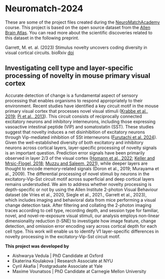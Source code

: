 # Neuromatch-2024

These are some of the project files created during the [NeuroMatchAcademy](https://github.com/NeuromatchAcademy/course-content/tree/main) course. 
This project is based on the open source dataset from the [Allen Brain Atlas](https://allensdk.readthedocs.io/en/latest/visual_behavior_optical_physiology.html). 
You can read more about the scientific discoveries related to this dataset in the following preprint.

Garrett, M. et. al. (2023) Stimulus novelty uncovers coding diversity in visual cortical circuits. bioRxiv [doi](https://www.biorxiv.org/content/10.1101/2023.02.14.528085v2)

## Investigating cell type and layer-specific processing of novelty in mouse primary visual cortex

Accurate detection of change is a fundamental aspect of sensory processing that enables organisms to respond appropriately to their environment. 
Recent studies have identified a key circuit motif in the mouse primary visual cortex that processes novel visual stimuli ([Krabbe et al., 2019](https://www.nature.com/articles/s41593-019-0508-y); [Pi et al., 2013](https://www.nature.com/articles/nature12676)). 
This circuit consists of reciprocally connected excitatory neurons and inhibitory interneurons, including those expressing vasoactive intestinal peptide (VIP) 
and somatostatin (SST). These studies suggest that novelty induces a net disinhibition of excitatory neurons through Vip-mediated inhibition of SSt interneurons 
([Furutachi et al. 2024](https://www.nature.com/articles/s41586-024-07851-w)). Given the well-established diversity of both excitatory and inhibitory neurons across cortical layers, layer-specific processing of novelty 
signals is an important question. Prediction error signals have been primarily observed in layer 2/3 of the visual cortex ([Homann et al., 2022](https://www.pnas.org/doi/10.1073/pnas.2108882119); [Keller and 
Mrsic-Flogel, 2018](https://www.sciencedirect.com/science/article/pii/S0896627318308572); [Muzzu and Saleem, 2021](https://pubmed.ncbi.nlm.nih.gov/34610298/)), while deeper layers are thought to encode memory-related signals (Doron et al., 2019; Murayama et al., 2009). 
The differential processing of novel stimuli by neurons in the excitatory-Vip-Sst circuit motif across superficial and deep cortical layers remains understudied. 
We aim to address whether novelty processing is depth-specific or not by using the Allen Institute 2-photon Visual Behaviour dataset (de Vries et al., 2020, Siegle 
et al., 2021., Garrett et al., 2023), which includes imaging and behavioral data from mice performing a visual change detection task. After filtering and collating 
the 2-photon imaging traces according to cell type, recording depth, and session type for familiar, novel, and novel-re-exposure visual stimuli, our analysis 
employs non-linear dimensionality reduction (t-SNE) to investigate how image feature, change detection, and omission error encoding vary across cortical depth 
for each cell type. This work will enable us to identify V1 layer-specific differences in novelty processing in the excitatory-Vip-Sst circuit motif.


**This project was developed by**
* Aishwarya Vedula | PhD Candidate at Oxford
* Ekaterina Koulakova | Research Associate at NYU
* Cyril Akafia | Postgraduate Associate at Yale
* Maxime Vounatsos | PhD Candidate at Carnegie Mellon University
